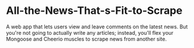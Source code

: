 # All-the-News-That-s-Fit-to-Scrape
A web app that lets users view and leave comments on the latest news. But you're not going to actually write any articles; instead, you'll flex your Mongoose and Cheerio muscles to scrape news from another site.
